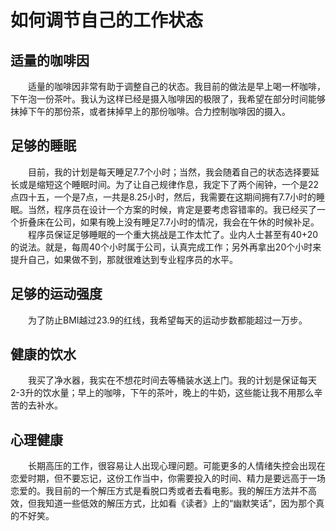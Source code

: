 <!--
 * @Author: Albert ccl70710@gmail.com
 * @Date: 2022-10-08 19:25:20
 * @LastEditors: Albert ccl70710@gmail.com
 * @LastEditTime: 2022-10-08 19:53:28
 * @FilePath: \Programmer-s-Health-Handbook\1调节状态.md
 * @Description: 这是默认设置,请设置`customMade`, 打开koroFileHeader查看配置 进行设置: https://github.com/OBKoro1/koro1FileHeader/wiki/%E9%85%8D%E7%BD%AE
 * 
-->

# 如何调节自己的工作状态
## 适量的咖啡因
&emsp;&emsp;适量的咖啡因非常有助于调整自己的状态。我目前的做法是早上喝一杯咖啡，下午泡一份茶叶。我认为这样已经是摄入咖啡因的极限了，我希望在部分时间能够抹掉下午的那份茶，或者抹掉早上的那份咖啡。合力控制咖啡因的摄入。
## 足够的睡眠
&emsp;&emsp;目前，我的计划是每天睡足7.7个小时；当然，我会随着自己的状态选择要延长或是缩短这个睡眠时间。为了让自己规律作息，我定下了两个闹钟，一个是22点四十五，一个是7点，一共是8.25小时，然后，我需要在这期间拥有7.7小时的睡眠。当然，程序员在设计一个方案的时候，肯定是要考虑容错率的。我已经买了一个折叠床在公司，如果有晚上没有睡足7.7小时的情况，我会在午休的时候补足。
&emsp;&emsp;程序员保证足够睡眠的一个重大挑战是工作太忙了。业内人士甚至有40+20的说法。就是，每周40个小时属于公司，认真完成工作；另外再拿出20个小时来提升自己，如果做不到，那就很难达到专业程序员的水平。
## 足够的运动强度
&emsp;&emsp;为了防止BMI越过23.9的红线，我希望每天的运动步数都能超过一万步。
## 健康的饮水
&emsp;&emsp;我买了净水器，我实在不想花时间去等桶装水送上门。我的计划是保证每天2-3升的饮水量；早上的咖啡，下午的茶叶，晚上的牛奶，这些能让我不用那么辛苦的去补水。
## 心理健康
&emsp;&emsp;长期高压的工作，很容易让人出现心理问题。可能更多的人情绪失控会出现在恋爱时期，但不要忘记，这份工作当中，你需要投入的时间、精力是要远高于一场恋爱的。我目前的一个解压方式是看脱口秀或者去看电影。我的解压方法并不高效，但我知道一些低效的解压方式，比如看《读者》上的“幽默笑话”，因为那个真的不好笑。
